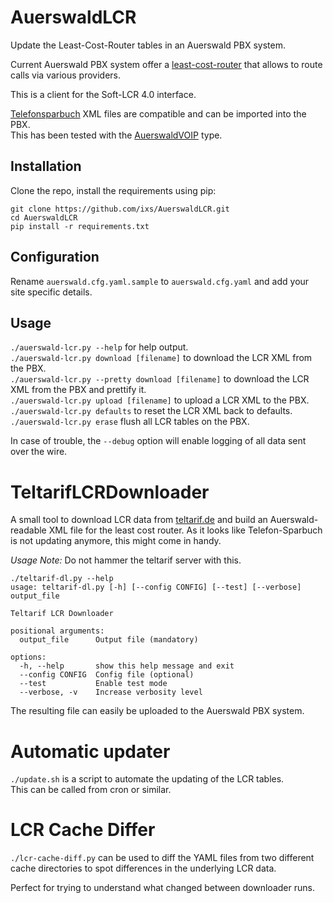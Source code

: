 # AuerswaldLCR

Update the Least-Cost-Router tables in an Auerswald PBX system.

Current Auerswald PBX system offer a [least-cost-router](https://docs.auerswald.de/COMpact_5200_5500_R/Help_en_12/index.html#page/Buch1/lcr_concept.html) that allows to route calls via various providers.

This is a client for the Soft-LCR 4.0 interface.

[Telefonsparbuch](http://www.telefonsparbuch.de) XML files are compatible and can be imported into the PBX.  
This has been tested with the [AuerswaldVOIP](http://www.telefonsparbuch.de/tmpl/calc/telephone/lcr/AuerswaldVoIP/calc_tk.htm)
type.

## Installation

Clone the repo, install the requirements using pip:

```
git clone https://github.com/ixs/AuerswaldLCR.git
cd AuerswaldLCR
pip install -r requirements.txt
```

## Configuration

Rename `auerswald.cfg.yaml.sample` to `auerswald.cfg.yaml` and add your site specific details.

## Usage

`./auerswald-lcr.py --help` for help output.  
`./auerswald-lcr.py download [filename]` to download the LCR XML from the PBX.  
`./auerswald-lcr.py --pretty download [filename]` to download the LCR XML from the PBX and prettify it.  
`./auerswald-lcr.py upload [filename]` to upload a LCR XML to the PBX.  
`./auerswald-lcr.py defaults` to reset the LCR XML back to defaults.  
`./auerswald-lcr.py erase` flush all LCR tables on the PBX.

In case of trouble, the `--debug` option will enable logging of all data sent over the wire.

# TeltarifLCRDownloader

A small tool to download LCR data from [teltarif.de](www.teltarif.de) and build an Auerswald-readable
XML file for the least cost router.
As it looks like Telefon-Sparbuch is not updating anymore, this might come in handy.

_Usage Note:_ Do not hammer the teltarif server with this.

```
./teltarif-dl.py --help
usage: teltarif-dl.py [-h] [--config CONFIG] [--test] [--verbose] output_file

Teltarif LCR Downloader

positional arguments:
  output_file      Output file (mandatory)

options:
  -h, --help       show this help message and exit
  --config CONFIG  Config file (optional)
  --test           Enable test mode
  --verbose, -v    Increase verbosity level
```

The resulting file can easily be uploaded to the Auerswald PBX system.

# Automatic updater

`./update.sh` is a script to automate the updating of the LCR tables.  
This can be called from cron or similar.

# LCR Cache Differ

`./lcr-cache-diff.py` can be used to diff the YAML files from two different
cache directories to spot differences in the underlying LCR data.

Perfect for trying to understand what changed between downloader runs.
